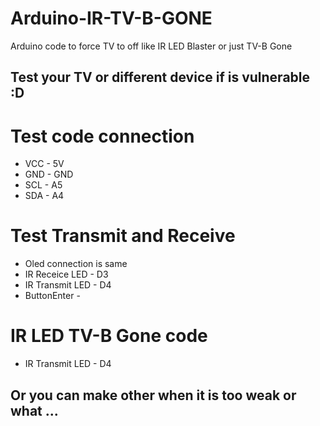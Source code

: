 # Arduino-IR-TV-B-GONE
Arduino code to force TV to off like IR LED Blaster or just TV-B Gone

## Test your TV or different device if is vulnerable :D

# Test code connection
- VCC - 5V
- GND - GND
- SCL - A5
- SDA - A4

# Test Transmit and Receive
- Oled connection is same
- IR Receice LED - D3
- IR Transmit LED - D4
- ButtonEnter - 

# IR LED TV-B Gone code
- IR Transmit LED - D4
## Or you can make other when it is too weak or what ...
